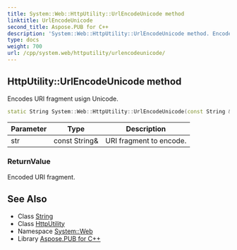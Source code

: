 ```yaml
---
title: System::Web::HttpUtility::UrlEncodeUnicode method
linktitle: UrlEncodeUnicode
second_title: Aspose.PUB for C++
description: 'System::Web::HttpUtility::UrlEncodeUnicode method. Encodes URI fragment usign Unicode in C++.'
type: docs
weight: 700
url: /cpp/system.web/httputility/urlencodeunicode/
---
```

## HttpUtility::UrlEncodeUnicode method


Encodes URI fragment usign Unicode.

```cpp
static String System::Web::HttpUtility::UrlEncodeUnicode(const String &str)
```


| Parameter | Type | Description |
| --- | --- | --- |
| str | const String\& | URI fragment to encode. |

### ReturnValue

Encoded URI fragment.

## See Also

* Class [String](../../../system/string/)
* Class [HttpUtility](../)
* Namespace [System::Web](../../)
* Library [Aspose.PUB for C++](../../../)
